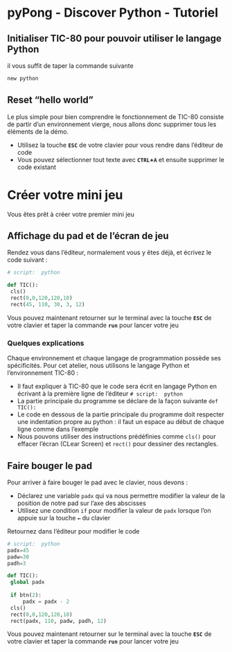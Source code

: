 # pyPong - Discover Python - Tutoriel

## Initialiser TIC-80 pour pouvoir utiliser le langage Python

il vous suffit de taper la commande suivante

```bash
new python
```

## Reset “hello world”

Le plus simple pour bien comprendre le fonctionnement de TIC-80 consiste de partir d’un environnement vierge, nous allons donc supprimer tous les éléments de la démo.

- Utilisez la touche  **`ESC`** de votre clavier pour vous rendre dans l’éditeur de code
- Vous pouvez sélectionner tout texte avec **`CTRL`+`A`** et ensuite supprimer le code existant
# Créer votre mini jeu

Vous êtes prêt à créer votre premier mini jeu

## Affichage du pad et de l’écran de jeu

Rendez vous dans  l’éditeur, normalement vous y êtes déjà, et écrivez le code suivant : 

```python
# script:  python

def TIC():
 cls()
 rect(0,0,120,120,10)
 rect(45, 110, 30, 3, 12)
```

Vous pouvez maintenant retourner sur le terminal avec la touche **`ESC`** de votre clavier et taper la commande **`run`** pour lancer votre jeu

### Quelques explications

Chaque environnement et chaque langage de programmation possède ses spécificités. Pour cet atelier, nous utilisons le langage Python et l’environnement TIC-80 : 

- Il faut  expliquer à TIC-80 que le code sera écrit en langage Python en écrivant à la première ligne  de l’éditeur `# script:  python`
- La partie principale du programme se déclare de la façon suivante `def TIC():`
- Le code en dessous de la partie principale du programme doit respecter une indentation propre au python : il faut un espace au début de chaque ligne comme dans l’exemple
- Nous pouvons utiliser des instructions prédéfinies comme `cls()` pour effacer l’écran (CLear Screen) et `rect()` pour dessiner des rectangles.

## Faire bouger le pad

Pour arriver à faire bouger le pad avec le clavier, nous devons  : 

- Déclarez une variable `padx` qui va nous permettre modifier la valeur de la position de notre pad sur l’axe des abscisses
- Utilisez une condition `if` pour modifier la valeur de `padx` lorsque l’on appuie sur la touche **`←`** du clavier

Retournez dans l’éditeur pour modifier le code

```python
# script:  python
padx=45
padw=30
padh=3

def TIC():
 global padx
  
 if btn(2):
	 padx = padx - 2
 cls()
 rect(0,0,120,120,10)
 rect(padx, 110, padw, padh, 12)
```

Vous pouvez maintenant retourner sur le terminal avec la touche **`ESC`** de votre clavier et taper la commande **`run`** pour lancer votre jeu
